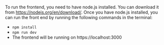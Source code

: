To run the frontend, you need to have node.js installed. You can download it from https://nodejs.org/en/download/. 
Once you have node.js installed, you can run the front end by running the following commands in the terminal:
 - `npm install`
 - `npm run dev`
 - The frontend will be running on https://localhost:3000